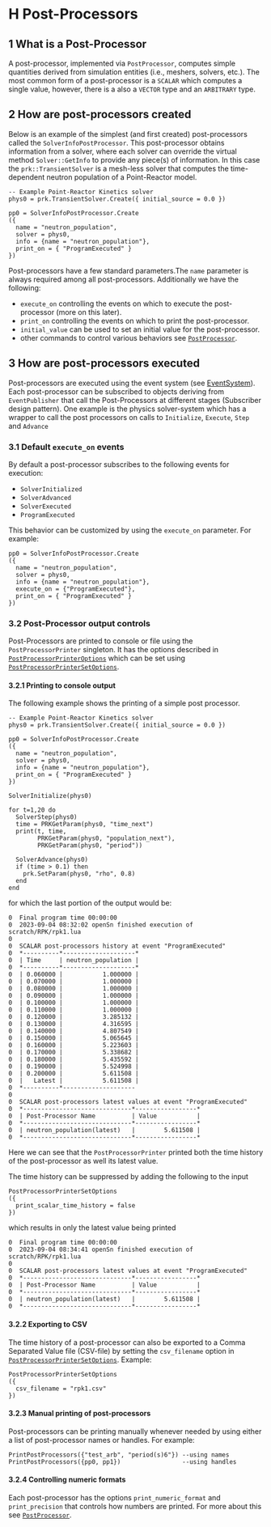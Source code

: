 # H Post-Processors

## 1 What is a Post-Processor
A post-processor, implemented via `PostProcessor`, computes simple
quantities derived from simulation entities (i.e., meshers, solvers, etc.).
The most common form of a post-processor is a `SCALAR` which computes a single
value, however, there is a also a `VECTOR` type and an `ARBITRARY` type.

## 2 How are post-processors created
Below is an example of the simplest (and first created) post-processors called
the `SolverInfoPostProcessor`. This post-processor obtains information
from a solver, where each solver can override the virtual method
`Solver::GetInfo` to provide any piece(s) of information. In this
case the `prk::TransientSolver` is a mesh-less solver that computes the
time-dependent neutron population of a Point-Reactor model.
```
-- Example Point-Reactor Kinetics solver
phys0 = prk.TransientSolver.Create({ initial_source = 0.0 })

pp0 = SolverInfoPostProcessor.Create
({
  name = "neutron_population",
  solver = phys0,
  info = {name = "neutron_population"},
  print_on = { "ProgramExecuted" }
})
```

Post-processors have a few standard parameters.The `name` parameter is always
required among all post-processors. Additionally we have the following:
- `execute_on` controlling the events on which to execute the post-processor
  (more on this later).
- `print_on` controlling the events on which to print the post-processor.
- `initial_value` can be used to set an initial value for the post-processor.
- other commands to control various behaviors see [`PostProcessor`](/developer/framework/post_processor).

## 3 How are post-processors executed
Post-processors are executed using the event system (see [EventSystem](/framework/event_system)).
Each post-processor can be subscribed to objects deriving from
`EventPublisher` that call the Post-Processors at different stages
(Subscriber design pattern).
One example is the physics solver-system which has a wrapper to call the post
processors on calls to `Initialize`, `Execute`, `Step` and `Advance`

### 3.1 Default `execute_on` events
By default a post-processor subscribes to the following events for execution:
- `SolverInitialized`
- `SolverAdvanced`
- `SolverExecuted`
- `ProgramExecuted`

This behavior can be customized by using the `execute_on` parameter. For
example:
```
pp0 = SolverInfoPostProcessor.Create
({
  name = "neutron_population",
  solver = phys0,
  info = {name = "neutron_population"},
  execute_on = {"ProgramExecuted"},
  print_on = { "ProgramExecuted" }
})
```



### 3.2 Post-Processor output controls
Post-Processors are printed to console or file using the `PostProcessorPrinter` singleton.
It has the options described in
[`PostProcessorPrinterOptions`](/developer/framework/<TODO>) which can be set using
[`PostProcessorPrinterSetOptions`](/developer/framework/<TODO>).

#### 3.2.1 Printing to console output
The following example shows the printing of a simple post processor.
```
-- Example Point-Reactor Kinetics solver
phys0 = prk.TransientSolver.Create({ initial_source = 0.0 })

pp0 = SolverInfoPostProcessor.Create
({
  name = "neutron_population",
  solver = phys0,
  info = {name = "neutron_population"},
  print_on = { "ProgramExecuted" }
})

SolverInitialize(phys0)

for t=1,20 do
  SolverStep(phys0)
  time = PRKGetParam(phys0, "time_next")
  print(t, time,
        PRKGetParam(phys0, "population_next"),
        PRKGetParam(phys0, "period"))

  SolverAdvance(phys0)
  if (time > 0.1) then
    prk.SetParam(phys0, "rho", 0.8)
  end
end
```
for which the last portion of the output would be:
```
0  Final program time 00:00:00
0  2023-09-04 08:32:02 openSn finished execution of scratch/RPK/rpk1.lua
0
0  SCALAR post-processors history at event "ProgramExecuted"
0  *----------*--------------------*
0  | Time     | neutron_population |
0  *----------*--------------------*
0  | 0.060000 |           1.000000 |
0  | 0.070000 |           1.000000 |
0  | 0.080000 |           1.000000 |
0  | 0.090000 |           1.000000 |
0  | 0.100000 |           1.000000 |
0  | 0.110000 |           1.000000 |
0  | 0.120000 |           3.285132 |
0  | 0.130000 |           4.316595 |
0  | 0.140000 |           4.807549 |
0  | 0.150000 |           5.065645 |
0  | 0.160000 |           5.223603 |
0  | 0.170000 |           5.338682 |
0  | 0.180000 |           5.435592 |
0  | 0.190000 |           5.524998 |
0  | 0.200000 |           5.611508 |
0  |   Latest |           5.611508 |
0  *----------*--------------------
0
0  SCALAR post-processors latest values at event "ProgramExecuted"
0  *------------------------------*-----------------*
0  | Post-Processor Name          | Value           |
0  *------------------------------*-----------------*
0  | neutron_population(latest)   |        5.611508 |
0  *------------------------------*-----------------*
```

Here we can see that the `PostProcessorPrinter` printed both the time
history of the post-processor as well its latest value.

The time history can be suppressed by adding the following to the input
```
PostProcessorPrinterSetOptions
({
  print_scalar_time_history = false
})
```
which results in only the latest value being printed
```
0  Final program time 00:00:00
0  2023-09-04 08:34:41 openSn finished execution of scratch/RPK/rpk1.lua
0
0  SCALAR post-processors latest values at event "ProgramExecuted"
0  *------------------------------*-----------------*
0  | Post-Processor Name          | Value           |
0  *------------------------------*-----------------*
0  | neutron_population(latest)   |        5.611508 |
0  *------------------------------*-----------------*
```

#### 3.2.2 Exporting to CSV
The time history of a post-processor can also be exported to a
Comma Separated Value file (CSV-file) by setting the `csv_filename` option in
[`PostProcessorPrinterSetOptions`](/developer/framework/<TODO>). Example:
```
PostProcessorPrinterSetOptions
({
  csv_filename = "rpk1.csv"
})
```

#### 3.2.3 Manual printing of post-processors
Post-processors can be printing manually whenever needed by using either a list
of post-processor names or handles. For example:
```
PrintPostProcessors({"test_arb", "period(s)6"}) --using names
PrintPostProcessors({pp0, pp1})                 --using handles
```



#### 3.2.4 Controlling numeric formats
Each post-processor has the options `print_numeric_format` and `print_precision`
that controls how numbers are printed. For more about this see
[`PostProcessor`](/developer/framework/post_processor).

